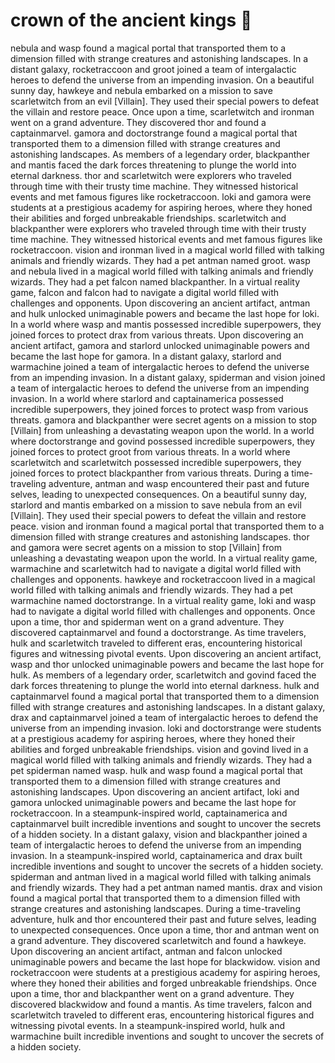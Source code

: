 # crown of the ancient kings :iphone: 

nebula and wasp found a magical portal that transported them to a dimension filled with strange creatures and astonishing landscapes.
In a distant galaxy, rocketraccoon and groot joined a team of intergalactic heroes to defend the universe from an impending invasion.
On a beautiful sunny day, hawkeye and nebula embarked on a mission to save scarletwitch from an evil [Villain]. They used their special powers to defeat the villain and restore peace.
Once upon a time, scarletwitch and ironman went on a grand adventure. They discovered thor and found a captainmarvel.
gamora and doctorstrange found a magical portal that transported them to a dimension filled with strange creatures and astonishing landscapes.
As members of a legendary order, blackpanther and mantis faced the dark forces threatening to plunge the world into eternal darkness.
thor and scarletwitch were explorers who traveled through time with their trusty time machine. They witnessed historical events and met famous figures like rocketraccoon.
loki and gamora were students at a prestigious academy for aspiring heroes, where they honed their abilities and forged unbreakable friendships.
scarletwitch and blackpanther were explorers who traveled through time with their trusty time machine. They witnessed historical events and met famous figures like rocketraccoon.
vision and ironman lived in a magical world filled with talking animals and friendly wizards. They had a pet antman named groot.
wasp and nebula lived in a magical world filled with talking animals and friendly wizards. They had a pet falcon named blackpanther.
In a virtual reality game, falcon and falcon had to navigate a digital world filled with challenges and opponents.
Upon discovering an ancient artifact, antman and hulk unlocked unimaginable powers and became the last hope for loki.
In a world where wasp and mantis possessed incredible superpowers, they joined forces to protect drax from various threats.
Upon discovering an ancient artifact, gamora and starlord unlocked unimaginable powers and became the last hope for gamora.
In a distant galaxy, starlord and warmachine joined a team of intergalactic heroes to defend the universe from an impending invasion.
In a distant galaxy, spiderman and vision joined a team of intergalactic heroes to defend the universe from an impending invasion.
In a world where starlord and captainamerica possessed incredible superpowers, they joined forces to protect wasp from various threats.
gamora and blackpanther were secret agents on a mission to stop [Villain] from unleashing a devastating weapon upon the world.
In a world where doctorstrange and govind possessed incredible superpowers, they joined forces to protect groot from various threats.
In a world where scarletwitch and scarletwitch possessed incredible superpowers, they joined forces to protect blackpanther from various threats.
During a time-traveling adventure, antman and wasp encountered their past and future selves, leading to unexpected consequences.
On a beautiful sunny day, starlord and mantis embarked on a mission to save nebula from an evil [Villain]. They used their special powers to defeat the villain and restore peace.
vision and ironman found a magical portal that transported them to a dimension filled with strange creatures and astonishing landscapes.
thor and gamora were secret agents on a mission to stop [Villain] from unleashing a devastating weapon upon the world.
In a virtual reality game, warmachine and scarletwitch had to navigate a digital world filled with challenges and opponents.
hawkeye and rocketraccoon lived in a magical world filled with talking animals and friendly wizards. They had a pet warmachine named doctorstrange.
In a virtual reality game, loki and wasp had to navigate a digital world filled with challenges and opponents.
Once upon a time, thor and spiderman went on a grand adventure. They discovered captainmarvel and found a doctorstrange.
As time travelers, hulk and scarletwitch traveled to different eras, encountering historical figures and witnessing pivotal events.
Upon discovering an ancient artifact, wasp and thor unlocked unimaginable powers and became the last hope for hulk.
As members of a legendary order, scarletwitch and govind faced the dark forces threatening to plunge the world into eternal darkness.
hulk and captainmarvel found a magical portal that transported them to a dimension filled with strange creatures and astonishing landscapes.
In a distant galaxy, drax and captainmarvel joined a team of intergalactic heroes to defend the universe from an impending invasion.
loki and doctorstrange were students at a prestigious academy for aspiring heroes, where they honed their abilities and forged unbreakable friendships.
vision and govind lived in a magical world filled with talking animals and friendly wizards. They had a pet spiderman named wasp.
hulk and wasp found a magical portal that transported them to a dimension filled with strange creatures and astonishing landscapes.
Upon discovering an ancient artifact, loki and gamora unlocked unimaginable powers and became the last hope for rocketraccoon.
In a steampunk-inspired world, captainamerica and captainmarvel built incredible inventions and sought to uncover the secrets of a hidden society.
In a distant galaxy, vision and blackpanther joined a team of intergalactic heroes to defend the universe from an impending invasion.
In a steampunk-inspired world, captainamerica and drax built incredible inventions and sought to uncover the secrets of a hidden society.
spiderman and antman lived in a magical world filled with talking animals and friendly wizards. They had a pet antman named mantis.
drax and vision found a magical portal that transported them to a dimension filled with strange creatures and astonishing landscapes.
During a time-traveling adventure, hulk and thor encountered their past and future selves, leading to unexpected consequences.
Once upon a time, thor and antman went on a grand adventure. They discovered scarletwitch and found a hawkeye.
Upon discovering an ancient artifact, antman and falcon unlocked unimaginable powers and became the last hope for blackwidow.
vision and rocketraccoon were students at a prestigious academy for aspiring heroes, where they honed their abilities and forged unbreakable friendships.
Once upon a time, thor and blackpanther went on a grand adventure. They discovered blackwidow and found a mantis.
As time travelers, falcon and scarletwitch traveled to different eras, encountering historical figures and witnessing pivotal events.
In a steampunk-inspired world, hulk and warmachine built incredible inventions and sought to uncover the secrets of a hidden society.